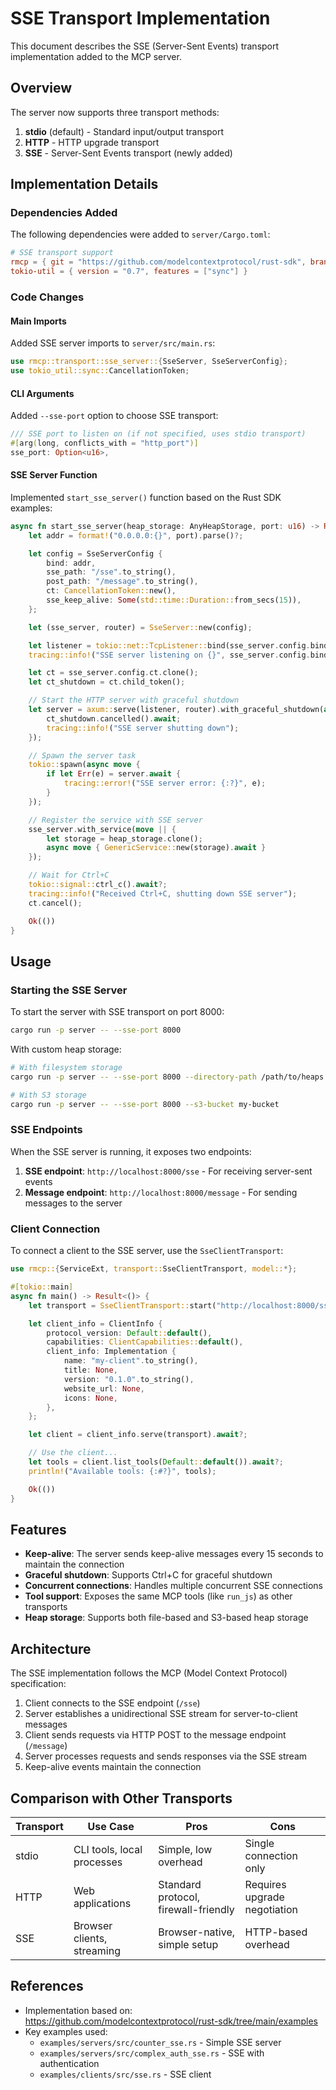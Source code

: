 # SSE Transport Implementation

This document describes the SSE (Server-Sent Events) transport implementation added to the MCP server.

## Overview

The server now supports three transport methods:
1. **stdio** (default) - Standard input/output transport
2. **HTTP** - HTTP upgrade transport
3. **SSE** - Server-Sent Events transport (newly added)

## Implementation Details

### Dependencies Added

The following dependencies were added to `server/Cargo.toml`:

```toml
# SSE transport support
rmcp = { git = "https://github.com/modelcontextprotocol/rust-sdk", branch = "main", features = ["transport-io", "transport-sse-server"] }
tokio-util = { version = "0.7", features = ["sync"] }
```

### Code Changes

#### Main Imports
Added SSE server imports to `server/src/main.rs`:

```rust
use rmcp::transport::sse_server::{SseServer, SseServerConfig};
use tokio_util::sync::CancellationToken;
```

#### CLI Arguments
Added `--sse-port` option to choose SSE transport:

```rust
/// SSE port to listen on (if not specified, uses stdio transport)
#[arg(long, conflicts_with = "http_port")]
sse_port: Option<u16>,
```

#### SSE Server Function
Implemented `start_sse_server()` function based on the Rust SDK examples:

```rust
async fn start_sse_server(heap_storage: AnyHeapStorage, port: u16) -> Result<()> {
    let addr = format!("0.0.0.0:{}", port).parse()?;

    let config = SseServerConfig {
        bind: addr,
        sse_path: "/sse".to_string(),
        post_path: "/message".to_string(),
        ct: CancellationToken::new(),
        sse_keep_alive: Some(std::time::Duration::from_secs(15)),
    };

    let (sse_server, router) = SseServer::new(config);

    let listener = tokio::net::TcpListener::bind(sse_server.config.bind).await?;
    tracing::info!("SSE server listening on {}", sse_server.config.bind);

    let ct = sse_server.config.ct.clone();
    let ct_shutdown = ct.child_token();

    // Start the HTTP server with graceful shutdown
    let server = axum::serve(listener, router).with_graceful_shutdown(async move {
        ct_shutdown.cancelled().await;
        tracing::info!("SSE server shutting down");
    });

    // Spawn the server task
    tokio::spawn(async move {
        if let Err(e) = server.await {
            tracing::error!("SSE server error: {:?}", e);
        }
    });

    // Register the service with SSE server
    sse_server.with_service(move || {
        let storage = heap_storage.clone();
        async move { GenericService::new(storage).await }
    });

    // Wait for Ctrl+C
    tokio::signal::ctrl_c().await?;
    tracing::info!("Received Ctrl+C, shutting down SSE server");
    ct.cancel();

    Ok(())
}
```

## Usage

### Starting the SSE Server

To start the server with SSE transport on port 8000:

```bash
cargo run -p server -- --sse-port 8000
```

With custom heap storage:

```bash
# With filesystem storage
cargo run -p server -- --sse-port 8000 --directory-path /path/to/heaps

# With S3 storage
cargo run -p server -- --sse-port 8000 --s3-bucket my-bucket
```

### SSE Endpoints

When the SSE server is running, it exposes two endpoints:

1. **SSE endpoint**: `http://localhost:8000/sse` - For receiving server-sent events
2. **Message endpoint**: `http://localhost:8000/message` - For sending messages to the server

### Client Connection

To connect a client to the SSE server, use the `SseClientTransport`:

```rust
use rmcp::{ServiceExt, transport::SseClientTransport, model::*};

#[tokio::main]
async fn main() -> Result<()> {
    let transport = SseClientTransport::start("http://localhost:8000/sse").await?;

    let client_info = ClientInfo {
        protocol_version: Default::default(),
        capabilities: ClientCapabilities::default(),
        client_info: Implementation {
            name: "my-client".to_string(),
            title: None,
            version: "0.1.0".to_string(),
            website_url: None,
            icons: None,
        },
    };

    let client = client_info.serve(transport).await?;

    // Use the client...
    let tools = client.list_tools(Default::default()).await?;
    println!("Available tools: {:#?}", tools);

    Ok(())
}
```

## Features

- **Keep-alive**: The server sends keep-alive messages every 15 seconds to maintain the connection
- **Graceful shutdown**: Supports Ctrl+C for graceful shutdown
- **Concurrent connections**: Handles multiple concurrent SSE connections
- **Tool support**: Exposes the same MCP tools (like `run_js`) as other transports
- **Heap storage**: Supports both file-based and S3-based heap storage

## Architecture

The SSE implementation follows the MCP (Model Context Protocol) specification:

1. Client connects to the SSE endpoint (`/sse`)
2. Server establishes a unidirectional SSE stream for server-to-client messages
3. Client sends requests via HTTP POST to the message endpoint (`/message`)
4. Server processes requests and sends responses via the SSE stream
5. Keep-alive events maintain the connection

## Comparison with Other Transports

| Transport | Use Case | Pros | Cons |
|-----------|----------|------|------|
| stdio | CLI tools, local processes | Simple, low overhead | Single connection only |
| HTTP | Web applications | Standard protocol, firewall-friendly | Requires upgrade negotiation |
| SSE | Browser clients, streaming | Browser-native, simple setup | HTTP-based overhead |

## References

- Implementation based on: https://github.com/modelcontextprotocol/rust-sdk/tree/main/examples
- Key examples used:
  - `examples/servers/src/counter_sse.rs` - Simple SSE server
  - `examples/servers/src/complex_auth_sse.rs` - SSE with authentication
  - `examples/clients/src/sse.rs` - SSE client
